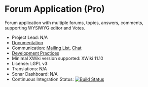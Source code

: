 # Forum Application (Pro)

Forum application with multiple forums, topics, answers, comments, supporting WYSIWYG editor and Votes.

* Project Lead: N/A
* [Documentation](https://store.xwiki.com/xwiki/bin/view/Extension/ForumApplication)
* Communication: [Mailing List](http://dev.xwiki.org/xwiki/bin/view/Community/MailingLists>), [Chat]( http://dev.xwiki.org/xwiki/bin/view/Community/Chat)
* [Development Practices](http://dev.xwiki.org)
* Minimal XWiki version supported: XWiki 11.10
* License: LGPL v3
* Translations: N/A
* Sonar Dashboard: N/A
* Continuous Integration Status: [![Build Status](http://ci.xwikisas.com/view/All/job/xwikisas/job/application-forum/job/master/badge/icon)](http://ci.xwikisas.com/view/All/job/xwikisas/job/application-forum/job/master/)
